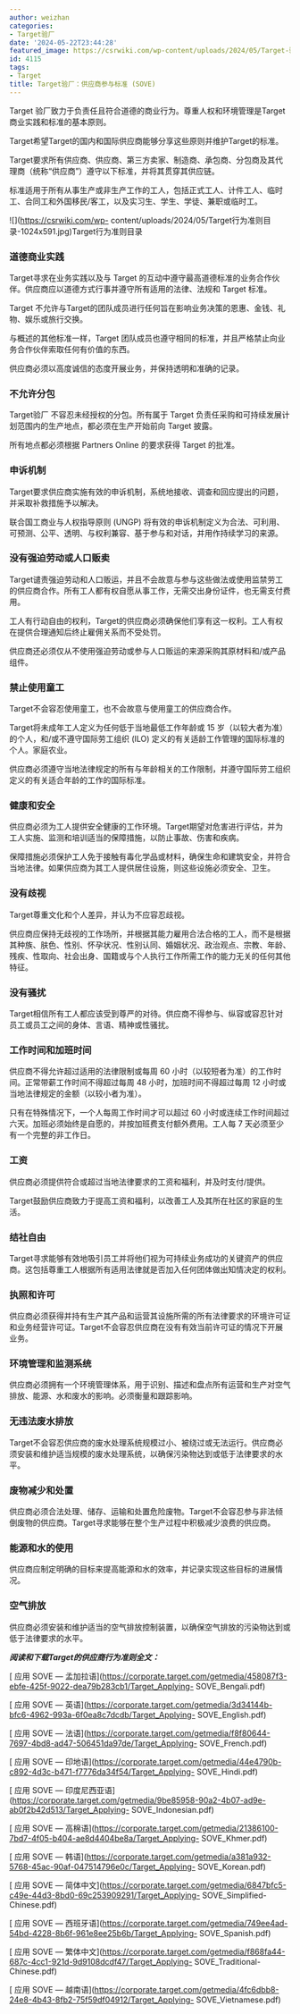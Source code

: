 ```yaml
---
author: weizhan
categories:
- Target验厂
date: '2024-05-22T23:44:28'
featured_image: https://csrwiki.com/wp-content/uploads/2024/05/Target-验厂行为准则.jpg
id: 4115
tags:
- Target
title: Target验厂：供应商参与标准 (SOVE) 
---
```


  
Target 验厂致力于负责任且符合道德的商业行为。尊重人权和环境管理是Target商业实践和标准的基本原则。

Target希望Target的国内和国际供应商能够分享这些原则并维护Target的标准。

Target要求所有供应商、供应商、第三方卖家、制造商、承包商、分包商及其代理商（统称“供应商”）遵守以下标准，并将其贯穿其供应链。

标准适用于所有从事生产或非生产工作的工人，包括正式工人、计件工人、临时工、合同工和外国移民/客工，以及实习生、学生、学徒、兼职或临时工。

![](https://csrwiki.com/wp-
content/uploads/2024/05/Target行为准则目录-1024x591.jpg)Target行为准则目录

### 道德商业实践

Target寻求在业务实践以及与 Target 的互动中遵守最高道德标准的业务合作伙伴。供应商应以道德方式行事并遵守所有适用的法律、法规和 Target
标准。

Target 不允许与Target的团队成员进行任何旨在影响业务决策的恩惠、金钱、礼物、娱乐或旅行交换。

与概述的其他标准一样，Target 团队成员也遵守相同的标准，并且严格禁止向业务合作伙伴索取任何有价值的东西。

供应商必须以高度诚信的态度开展业务，并保持透明和准确的记录。

### 不允许分包

Target验厂 不容忍未经授权的分包。所有属于 Target 负责任采购和可持续发展计划范围内的生产地点，都必须在生产开始前向 Target 披露。

所有地点都必须根据 Partners Online 的要求获得 Target 的批准。

### 申诉机制

Target要求供应商实施有效的申诉机制，系统地接收、调查和回应提出的问题，并采取补救措施予以解决。

联合国工商业与人权指导原则 (UNGP) 将有效的申诉机制定义为合法、可利用、可预测、公平、透明、与权利兼容、基于参与和对话，并用作持续学习的来源。

### 没有强迫劳动或人口贩卖

Target谴责强迫劳动和人口贩运，并且不会故意与参与这些做法或使用监禁劳工的供应商合作。所有工人都有权自愿从事工作，无需交出身份证件，也无需支付费用。

工人有行动自由的权利，Target的供应商必须确保他们享有这一权利。工人有权在提供合理通知后终止雇佣关系而不受处罚。

供应商还必须仅从不使用强迫劳动或参与人口贩运的来源采购其原材料和/或产品组件。

### 禁止使用童工

Target不会容忍使用童工，也不会故意与使用童工的供应商合作。

Target将未成年工人定义为任何低于当地最低工作年龄或 15 岁（以较大者为准）的个人，和/或不遵守国际劳工组织 (ILO)
定义的有关适龄工作管理的国际标准的个人。家庭农业。

供应商必须遵守当地法律规定的所有与年龄相关的工作限制，并遵守国际劳工组织定义的有关适合年龄的工作的国际标准。

### 健康和安全

供应商必须为工人提供安全健康的工作环境。Target期望对危害进行评估，并为工人实施、监测和培训适当的保障措施，以防止事故、伤害和疾病。

保障措施必须保护工人免于接触有毒化学品或材料，确保生命和建筑安全，并符合当地法律。如果供应商为其工人提供居住设施，则这些设施必须安全、卫生。

### 没有歧视

Target尊重文化和个人差异，并认为不应容忍歧视。

供应商应保持无歧视的工作场所，并根据其能力雇用合法合格的工人，而不是根据其种族、肤色、性别、怀孕状况、性别认同、婚姻状况、政治观点、宗教、年龄、残疾、性取向、社会出身、国籍或与个人执行工作所需工作的能力无关的任何其他特征。

### 没有骚扰

Target相信所有工人都应该受到尊严的对待。供应商不得参与、纵容或容忍针对员工或员工之间的身体、言语、精神或性骚扰。

### 工作时间和加班时间

供应商不得允许超过适用的法律限制或每周 60 小时（以较短者为准）的工作时间。正常带薪工作时间不得超过每周 48 小时，加班时间不得超过每周 12
小时或当地法律规定的金额（以较小者为准）。

只有在特殊情况下，一个人每周工作时间才可以超过 60 小时或连续工作时间超过六天。加班必须始终是自愿的，并按加班费支付额外费用。工人每 7
天必须至少有一个完整的非工作日。

### 工资

供应商必须提供符合或超过当地法律要求的工资和福利，并及时支付/提供。

Target鼓励供应商致力于提高工资和福利，以改善工人及其所在社区的家庭的生活。

### 结社自由

Target寻求能够有效地吸引员工并将他们视为可持续业务成功的关键资产的供应商。这包括尊重工人根据所有适用法律就是否加入任何团体做出知情决定的权利。

### 执照和许可

供应商必须获得并持有生产其产品和运营其设施所需的所有法律要求的环境许可证和业务经营许可证。Target不会容忍供应商在没有有效当前许可证的情况下开展业务。

### 环境管理和监测系统

供应商必须拥有一个环境管理体系，用于识别、描述和盘点所有运营和生产对空气排放、能源、水和废水的影响。必须衡量和跟踪影响。

### 无违法废水排放

Target不会容忍供应商的废水处理系统规模过小、被绕过或无法运行。供应商必须安装和维护适当规模的废水处理系统，以确保污染物达到或低于法律要求的水平。

### 废物减少和处置

供应商必须合法处理、储存、运输和处置危险废物。Target不会容忍参与非法倾倒废物的供应商。Target寻求能够在整个生产过程中积极减少浪费的供应商。

### 能源和水的使用

供应商应制定明确的目标来提高能源和水的效率，并记录实现这些目标的进展情况。

### 空气排放

供应商必须安装和维护适当的空气排放控制装置，以确保空气排放的污染物达到或低于法律要求的水平。

_**阅读和下载Target的供应商行为准则全文：**_

[  应用 SOVE —
孟加拉语](https://corporate.target.com/getmedia/458087f3-ebfe-425f-9022-dea79b283cb1/Target_Applying-
SOVE_Bengali.pdf)

[  应用 SOVE —
英语](https://corporate.target.com/getmedia/3d34144b-bfc6-4962-993a-6f0ea8c7dcdb/Target_Applying-
SOVE_English.pdf)

[  应用 SOVE —
法语](https://corporate.target.com/getmedia/f8f80644-7697-4bd8-ad47-506451da97de/Target_Applying-
SOVE_French.pdf)

[  应用 SOVE —
印地语](https://corporate.target.com/getmedia/44e4790b-c892-4d3c-b471-f7776da34f54/Target_Applying-
SOVE_Hindi.pdf)

[  应用 SOVE —
印度尼西亚语](https://corporate.target.com/getmedia/9be85958-90a2-4b07-ad9e-ab0f2b42d513/Target_Applying-
SOVE_Indonesian.pdf)

[  应用 SOVE —
高棉语](https://corporate.target.com/getmedia/21386100-7bd7-4f05-b404-ae8d4404be8a/Target_Applying-
SOVE_Khmer.pdf)

[  应用 SOVE —
韩语](https://corporate.target.com/getmedia/a381a932-5768-45ac-90af-047514796e0c/Target_Applying-
SOVE_Korean.pdf)

[  应用 SOVE —
简体中文](https://corporate.target.com/getmedia/6847bfc5-c49e-44d3-8bd0-69c253909291/Target_Applying-
SOVE_Simplified-Chinese.pdf)

[  应用 SOVE —
西班牙语](https://corporate.target.com/getmedia/749ee4ad-54bd-4228-8b6f-961e8ee25b6b/Target_Applying-
SOVE_Spanish.pdf)

[  应用 SOVE —
繁体中文](https://corporate.target.com/getmedia/f868fa44-687c-4cc1-921d-9d9108dcdf47/Target_Applying-
SOVE_Traditional-Chinese.pdf)

[  应用 SOVE —
越南语](https://corporate.target.com/getmedia/4fc6dbb8-24e8-4b43-8fb2-75f59df04912/Target_Applying-
SOVE_Vietnamese.pdf)

